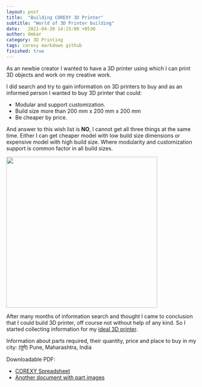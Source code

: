 ```yaml
---
layout: post
title:  "Building COREXY 3D Printer"
subtitle: "World of 3D Printer building"
date:   2021-04-30 14:15:00 +0530
author: Omkar
category: 3D Printing
tags: corexy markdown github
finished: true
---
```


As an newbie creator I wanted to have a 3D printer using which I can print 3D objects and work on my creative work.

I did search and try to gain information on 3D printers to buy and as an informed person I wanted to buy 3D printer that could:
- Modular and support customization.
- Build size more than 200 mm x 200 mm x 200 mm
- Be cheaper by price.

And answer to this wish list is **NO**, I cannot get all three things at the same time.
Either I can get cheaper model with low build size dimensions  or expensive model with high build size.
Where modularity and customization support is common factor in all build sizes.

<img src="https://cdn.thingiverse.com/renders/3c/3a/c1/b0/50/e830a92070c436215ff6de43c477cdb4_preview_featured.jpg" width="400" height="400">

After many months of information search and thought I came to conclusion that I could build 3D printer, off course not without help of any kind.
So I started collecting information for my [ideal 3D printer](https://reprap.org/wiki/HyperCube).

Information about parts required, their quantity, price and place to buy in my city: (पुणे) Pune, Maharashtra, India

Downloadable PDF:
 - [COREXY Spreadsheet](https://github.com/ogdhekne/ogdhekne.github.io/blob/main/files/docs/COREXY_spreadsheet.pdf)
 - [Another document with part images](https://github.com/ogdhekne/ogdhekne.github.io/blob/main/files/docs/corexy-3d-printer.pdf)